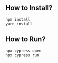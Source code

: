 ## How to Install?

```
npm install
yarn install
```

## How to Run?
```
npx cypress open
npx cypress run
```
